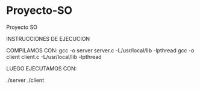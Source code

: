 # Proyecto-SO
Proyecto SO

INSTRUCCIONES DE EJECUCION

COMPILAMOS CON:
gcc -o server server.c -L/usr/local/lib -lpthread
gcc -o client client.c -L/usr/local/lib -lpthread

LUEGO EJECUTAMOS CON:

./server <PUERTO>
 ./client <PUERTO>
